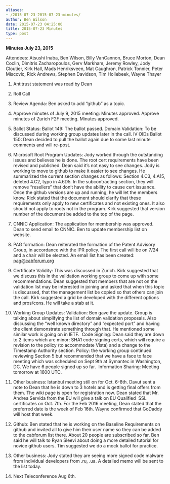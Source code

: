 ```yaml
---
aliases:
- /2015-07-23-2015-07-23-minutes/
author: Ben Wilson
date: 2015-07-23 04:25:00
title: 2015-07-23 Minutes
type: post
---
```


**Minutes July 23, 2015**

Attendees: Atsushi Inaba, Ben Wilson, Billy VanCannon, Bruce Morton, Dean Coclin, Dimitris Zacharopoulos, Gerv Markham, Jeremy Rowley, Jody Cloutier, Kirk Hall, Mads Henriksveen, Mat Caughron, Patrick Tonnier, Peter Miscovic, Rick Andrews, Stephen Davidson, Tim Hollebeek, Wayne Thayer

1. Antitrust statement was read by Dean

1. Roll Call

1. Review Agenda: Ben asked to add “github” as a topic.

1. Approve minutes of July 9, 2015 meeting: Minutes approved. Approve minutes of Zurich F2F meeting. Minutes approved.

1. Ballot Status: Ballot 149: The ballot passed. Domain Validation: To be discussed during working group updates later in the call. IV OIDs Ballot 150: Dean decided to pull the ballot again due to some last minute comments and will re-post.

1. Microsoft Root Program Updates: Jody worked through the outstanding issues and believes he is done. The root cert requirements have been revised and published. Dean said it’s not easy to see changes. Jody is working to move to github to make it easier to see changes. He summarized the current section changes as follows: Section 4.C3, 4.A15, deleted 4.C2, typo in 4.6D5. In the subcontracting section, they will remove “resellers” that don’t have the ability to cause cert issuance. Once the github versions are up and running, he will let the members know. Rick stated that the document should clarify that these requirements only apply to new certificates and not existing ones. It also should not apply to roots not in the program. Kirk suggested that version number of the document be added to the top of the page.

1. CNNIC Application: The application for membership was approved. Dean to send email to CNNIC. Ben to update membership list on website.

1. PAG formation: Dean reiterated the formation of the Patent Advisory Group, in accordance with the IPR policy. The first call will be on 7/24 and a chair will be elected. An email list has been created: [pag@cabforum.org](mailto:pag@cabforum.org)

1. Certificate Validity: This was discussed in Zurich. Kirk suggested that we discuss this in the validation working group to come up with some recommendations. Dean suggested that members that are not on the validation list may be interested in joining and asked that when this topic is discussed, that the management list be copied so that others can join the call. Kirk suggested a grid be developed with the different options and pros/cons. He will take a stab at it.

1. Working Group Updates: Validation: Ben gave the update. Group is talking about simplifying the list of domain validation proposals. Also discussing the “well known directory” and “expected port” and having the client demonstrate something through that. He mentioned some similar work is going on in IETF.  Code Signing: Dean said they are down to 2 items which are minor: SHA1 code signing certs, which will require a revision to the policy (to accommodate Vista) and a change to the Timestamp Authority section. Policy: the working group continued reviewing Section 5 but recommended that we have a face to face meeting which was scheduled on Sept 9th at Symantec in Washington, DC. We have 6 people signed up so far.  Information Sharing: Meeting tomorrow at 1600 UTC.

1. Other business: Istanbul meeting still on for Oct. 6-8th. Davut sent a note to Dean that he is down to 3 hotels and is getting final offers from them. The wiki page is open for registration now. Dean stated that Mr. Andrea Servida from the EU will give a talk on EU Qualified  SSL certificates on Oct. 7th. For the Feb 2016 meeting, Dean stated that the preferred date is the week of Feb 16th. Wayne confirmed that GoDaddy will host that week.

1. Github: Ben stated that he is working on the Baseline Requirements on github and invited all to give him their user name so they can be added to the cabforum list there. About 20 people are subscribed so far. Ben said he will talk to Ryan Sleevi about doing a more detailed tutorial for novice github users. Tim suggested we do a mock ballot for practice.

1. Other business: Jody stated they are seeing more signed code malware from individual developers from .ru, .ua. A detailed memo will be sent to the list today.

1. Next Teleconference Aug 6th.